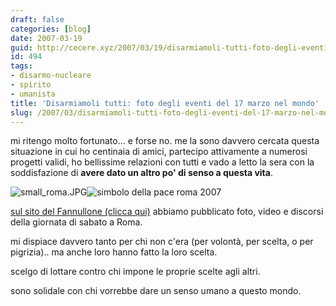 ```yaml
---
draft: false
categories: [blog]
date: 2007-03-19
guid: http://cecere.xyz/2007/03/19/disarmiamoli-tutti-foto-degli-eventi-del-17-marzo-nel-mondo/
id: 494
tags:
- disarmo-nucleare
- spirito
- umanista
title: 'Disarmiamoli tutti: foto degli eventi del 17 marzo nel mondo'
slug: /2007/03/disarmiamoli-tutti-foto-degli-eventi-del-17-marzo-nel-mondo/
---
```


mi ritengo molto fortunato… e forse no. me la sono davvero cercata questa situazione in cui ho centinaia di amici, partecipo attivamente a numerosi progetti validi, ho bellissime relazioni con tutti e vado a letto la sera con la soddisfazione di **avere dato un altro po' di senso a questa vita**.

![small_roma.JPG](http://cecere.xyz/wp-content/uploads/sites/3/2007/03/small_roma.jpg)![simbolo della pace roma 2007](http://cecere.xyz/wp-content/uploads/sites/3/2007/03/small_roma_17-03-2007.jpg)

<a href="http://www.ilfannullone.it/new/foto-e-video-del-simbolo-della-pace-a-roma-17-marzo-2007/64/" target="_blank">sul sito del Fannullone (clicca qui)</a> abbiamo pubblicato foto, video e discorsi della giornata di sabato a Roma.

mi dispiace davvero tanto per chi non c'era (per volontà, per scelta, o per pigrizia).. ma anche loro hanno fatto la loro scelta.

scelgo di lottare contro chi impone le proprie scelte agli altri.
  
sono solidale con chi vorrebbe dare un senso umano a questo mondo.